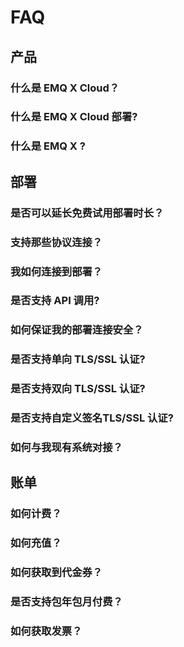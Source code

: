 # FAQ

## 产品

### 什么是 EMQ X Cloud？

### 什么是 EMQ X Cloud 部署?

### 什么是 EMQ X ?


## 部署

### 是否可以延长免费试用部署时长？

### 支持那些协议连接？

### 我如何连接到部署？

### 是否支持 API 调用?

### 如何保证我的部署连接安全？

### 是否支持单向 TLS/SSL 认证?

### 是否支持双向 TLS/SSL 认证?

### 是否支持自定义签名TLS/SSL 认证?

### 如何与我现有系统对接？


## 账单
### 如何计费？

### 如何充值？

### 如何获取到代金券？

### 是否支持包年包月付费？

### 如何获取发票？

